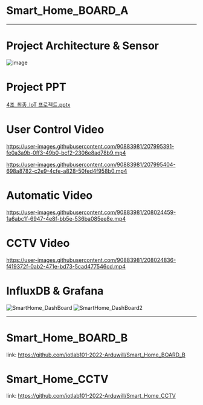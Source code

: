 # Smart_Home_BOARD_A
---------------------------------
# Project Architecture & Sensor
![image](https://user-images.githubusercontent.com/90883981/208057649-3383498c-fa61-497f-87fb-234b0833b9db.png)


# Project PPT
[4조_최종_IoT 프로젝트.pptx](https://github.com/iotlab101-2022-Arduwill/Smart_Home_BOARD_A/files/10241705/4._._IoT.pptx)

# User Control Video



https://user-images.githubusercontent.com/90883981/207995391-fe0a3a9b-0ff3-49b0-bcf2-2306e8ad78b9.mp4



https://user-images.githubusercontent.com/90883981/207995404-698a8782-c2e9-4cfe-a828-50fed4f958b0.mp4


# Automatic Video

https://user-images.githubusercontent.com/90883981/208024459-1a6abc1f-6947-4e8f-bb5e-536ba085ee8e.mp4


# CCTV Video



https://user-images.githubusercontent.com/90883981/208024836-f419372f-0ab2-471e-bd73-5cad477546cd.mp4

# InfluxDB & Grafana

![SmartHome_DashBoard](https://user-images.githubusercontent.com/90883981/208024873-060bbad6-cf81-47c5-979f-dc3d2b542cc3.png)
![SmartHome_DashBoard2](https://user-images.githubusercontent.com/90883981/208024877-ad8ee689-3006-4ea6-9785-25f1fd385456.png)

-------------------------
# Smart_Home_BOARD_B 
link: https://github.com/iotlab101-2022-Arduwill/Smart_Home_BOARD_B

# Smart_Home_CCTV
link: https://github.com/iotlab101-2022-Arduwill/Smart_Home_CCTV
